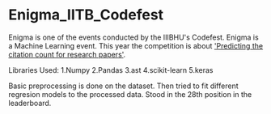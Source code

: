 # Enigma_IITB_Codefest

Enigma is one of the events conducted by the IIIBHU's Codefest. Enigma is a Machine Learning event. This year the competition is about <a href="https://www.hackerearth.com/challenges/college/enigma-codefest19/problems/">'Predicting the citation count for research papers'</a>.

Libraries Used:
1.Numpy
2.Pandas
3.ast
4.scikit-learn
5.keras

Basic preprocessing is done on the dataset. Then tried to fit different regresion models to the processed data. Stood in the 28th position in the leaderboard.
